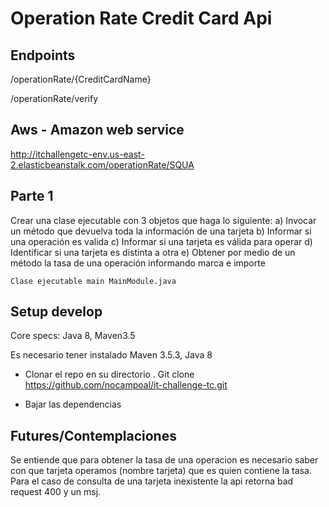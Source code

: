 # Operation Rate Credit Card Api


## Endpoints

/operationRate/{CreditCardName}

/operationRate/verify

## Aws - Amazon web service
http://itchallengetc-env.us-east-2.elasticbeanstalk.com/operationRate/SQUA


## Parte 1
Crear una clase ejecutable con 3 objetos que haga lo siguiente:
a)                      Invocar un método que devuelva toda la información de una tarjeta
b)                      Informar si una operación es valida
c)                      Informar si una tarjeta es válida para operar
d)                      Identificar si una tarjeta es distinta a otra
e)                      Obtener por medio de un método la tasa de una operación informando marca e importe


```
Clase ejecutable main MainModule.java
```


## Setup develop
Core specs: Java 8, Maven3.5

Es necesario tener instalado Maven 3.5.3, Java 8 

- Clonar el repo en su directorio .
Git clone https://github.com/nocampoal/it-challenge-tc.git

- Bajar las dependencias


## Futures/Contemplaciones 

Se entiende que para obtener la tasa de una operacion es necesario saber con que tarjeta operamos (nombre tarjeta) que es quien contiene la tasa. Para el caso de consulta de una tarjeta inexistente la api retorna bad request 400 y un msj.